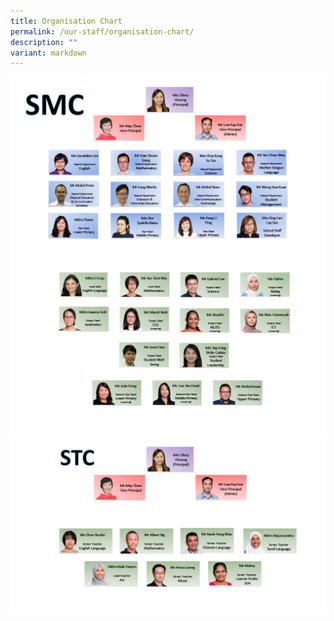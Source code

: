 ```yaml
---
title: Organisation Chart
permalink: /our-staff/organisation-chart/
description: ""
variant: markdown
---
```

![](/images/OrgChart/Organisation_Chart_2025_1Jan_SMC1.jpg)
![](/images/OrgChart/Organisation_Chart_2025_1Jan_SMC2.jpg)
![](/images/OrgChart/Organisation_Chart_2025_1Jan_STC.jpg)